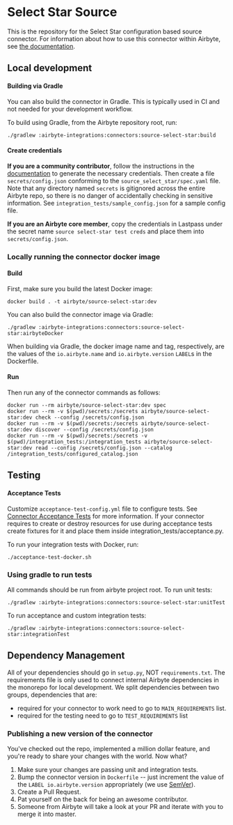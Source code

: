 # Select Star Source

This is the repository for the Select Star configuration based source connector.
For information about how to use this connector within Airbyte, see [the documentation](https://docs.airbyte.com/integrations/sources/select-star).

## Local development

#### Building via Gradle
You can also build the connector in Gradle. This is typically used in CI and not needed for your development workflow.

To build using Gradle, from the Airbyte repository root, run:
```
./gradlew :airbyte-integrations:connectors:source-select-star:build
```

#### Create credentials
**If you are a community contributor**, follow the instructions in the [documentation](https://docs.airbyte.com/integrations/sources/select-star)
to generate the necessary credentials. Then create a file `secrets/config.json` conforming to the `source_select_star/spec.yaml` file.
Note that any directory named `secrets` is gitignored across the entire Airbyte repo, so there is no danger of accidentally checking in sensitive information.
See `integration_tests/sample_config.json` for a sample config file.

**If you are an Airbyte core member**, copy the credentials in Lastpass under the secret name `source select-star test creds`
and place them into `secrets/config.json`.

### Locally running the connector docker image

#### Build
First, make sure you build the latest Docker image:
```
docker build . -t airbyte/source-select-star:dev
```

You can also build the connector image via Gradle:
```
./gradlew :airbyte-integrations:connectors:source-select-star:airbyteDocker
```
When building via Gradle, the docker image name and tag, respectively, are the values of the `io.airbyte.name` and `io.airbyte.version` `LABEL`s in
the Dockerfile.

#### Run
Then run any of the connector commands as follows:
```
docker run --rm airbyte/source-select-star:dev spec
docker run --rm -v $(pwd)/secrets:/secrets airbyte/source-select-star:dev check --config /secrets/config.json
docker run --rm -v $(pwd)/secrets:/secrets airbyte/source-select-star:dev discover --config /secrets/config.json
docker run --rm -v $(pwd)/secrets:/secrets -v $(pwd)/integration_tests:/integration_tests airbyte/source-select-star:dev read --config /secrets/config.json --catalog /integration_tests/configured_catalog.json
```
## Testing

#### Acceptance Tests
Customize `acceptance-test-config.yml` file to configure tests. See [Connector Acceptance Tests](https://docs.airbyte.com/connector-development/testing-connectors/connector-acceptance-tests-reference) for more information.
If your connector requires to create or destroy resources for use during acceptance tests create fixtures for it and place them inside integration_tests/acceptance.py.

To run your integration tests with Docker, run:
```
./acceptance-test-docker.sh
```

### Using gradle to run tests
All commands should be run from airbyte project root.
To run unit tests:
```
./gradlew :airbyte-integrations:connectors:source-select-star:unitTest
```
To run acceptance and custom integration tests:
```
./gradlew :airbyte-integrations:connectors:source-select-star:integrationTest
```

## Dependency Management
All of your dependencies should go in `setup.py`, NOT `requirements.txt`. The requirements file is only used to connect internal Airbyte dependencies in the monorepo for local development.
We split dependencies between two groups, dependencies that are:
* required for your connector to work need to go to `MAIN_REQUIREMENTS` list.
* required for the testing need to go to `TEST_REQUIREMENTS` list

### Publishing a new version of the connector
You've checked out the repo, implemented a million dollar feature, and you're ready to share your changes with the world. Now what?
1. Make sure your changes are passing unit and integration tests.
1. Bump the connector version in `Dockerfile` -- just increment the value of the `LABEL io.airbyte.version` appropriately (we use [SemVer](https://semver.org/)).
1. Create a Pull Request.
1. Pat yourself on the back for being an awesome contributor.
1. Someone from Airbyte will take a look at your PR and iterate with you to merge it into master.
